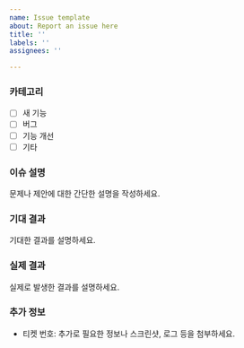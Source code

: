 ```yaml
---
name: Issue template
about: Report an issue here
title: ''
labels: ''
assignees: ''

---
```


### 카테고리
- [ ] 새 기능
- [ ] 버그
- [ ] 기능 개선
- [ ] 기타

### 이슈 설명
문제나 제안에 대한 간단한 설명을 작성하세요.

### 기대 결과
기대한 결과를 설명하세요.

### 실제 결과
실제로 발생한 결과를 설명하세요.

### 추가 정보
- 티켓 번호: 
추가로 필요한 정보나 스크린샷, 로그 등을 첨부하세요.
